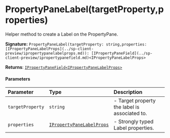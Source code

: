 # PropertyPaneLabel(targetProperty,properties)

Helper method to create a Label on the PropertyPane.

**Signature:** ``PropertyPaneLabel(targetProperty: string,properties: [IPropertyPaneLabelProps](../sp-client-preview/ipropertypanelabelprops.md)): [IPropertyPaneField](../sp-client-preview/ipropertypanefield.md)<IPropertyPaneLabelProps>``

**Returns**: [`IPropertyPaneField<IPropertyPaneLabelProps>`](../sp-client-preview/ipropertypanefield.md)



#### Parameters


| Parameter	   | Type    | Description |
|:-------------|:---------------|:------------|
| `targetProperty`    | `string` | - Target property the label is associated to. |
| `properties`    | [`IPropertyPaneLabelProps`](../sp-client-preview/ipropertypanelabelprops.md) | - Strongly typed Label properties. |

